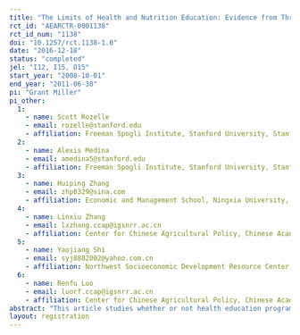 ```yaml
---
title: "The Limits of Health and Nutrition Education: Evidence from Three Randomized-Controlled Trials in Rural China"
rct_id: "AEARCTR-0001138"
rct_id_num: "1138"
doi: "10.1257/rct.1138-1.0"
date: "2016-12-18"
status: "completed"
jel: "I12, I15, O15"
start_year: "2008-10-01"
end_year: "2011-06-30"
pi: "Grant Miller"
pi_other:
  1:
    - name: Scott Rozelle
    - email: rozelle@stanford.edu
    - affiliation: Freeman Spogli Institute, Stanford University, Stanford, CA, USA
  2:
    - name: Alexis Medina
    - email: amedina5@stanford.edu
    - affiliation: Freeman Spogli Institute, Stanford University, Stanford, CA, USA
  3:
    - name: Huiping Zhang
    - email: zhp0329@sina.com
    - affiliation: Economic and Management School, Ningxia University, 750002 Ningxia, China
  4:
    - name: Linxiu Zhang
    - email: lxzhang.ccap@igsnrr.ac.cn
    - affiliation: Center for Chinese Agricultural Policy, Chinese Academy of Sciences, 100101 Beijing, China
  5:
    - name: Yaojiang Shi
    - email: syj8882002@yahoo.com.cn
    - affiliation: Northwest Socioeconomic Development Resource Center, Xibei University, 710127 Xi’an, China
  6:
    - name: Renfu Luo
    - email: luorf.ccap@igsnrr.ac.cn
    - affiliation: Center for Chinese Agricultural Policy, Chinese Academy of Sciences, 100101 Beijing, China
abstract: "This article studies whether or not health education programs targeting childhood anemia are sufficient for changing health behavior and nutrition in rural China. We conducted three different randomized-controlled trials of single and multiple face-to-face education sessions with parents and distributed written health education materials—and compare our results with a simple vitamin distribution program. Across all three studies, we find little evidence of changes in blood hemoglobin concentration or anemia status. In contrast, in our two studies that also examined a multivitamin supplementation intervention, we find meaningful reductions in anemia"
layout: registration
---
```


